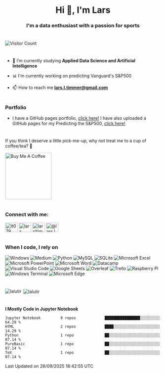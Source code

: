 <h1 align="center">Hi 👋, I'm Lars</h1>
<h3 align="center">I'm a data enthusiast with a passion for sports</h3>

#

![Visitor Count](https://profile-counter.glitch.me/lalutir/count.svg)

#

<!-- - 🔭 I’m currently working on [Football-match-predictions](https://github.com/lalutir/Football-match-predictions) -->

- 🌱 I’m currently studying **Applied Data Science and Artificial Intelligence**

- 📊 I'm currently working on predicting Vanguard's S&P500

- 📫 How to reach me **lars.l.timmer@gmail.com**

#

### Portfolio
- I have a GitHub pages portfolio, [click here!](https://lalutir.github.io/)
  I have also uploaded a GitHub pages for my Predicting the S&P500, [click here!](https://lalutir.github.io/predicting-s-p-500)

<!--  - I have also uploaded a GitHub pages for my f1-analysis project, [click here!](https://lalutir.github.io/f1-analysis) -->

# 

<p>If you think I deserve a little pick-me-up, why not treat me to a cup of coffee/tea? 🥺</p>
<a href="https://www.buymeacoffee.com/lalutir" target="_blank"><img src="https://cdn.buymeacoffee.com/buttons/v2/default-red.png" alt="Buy Me A Coffee" width="150" ></a>

#

<h3 align="left">Connect with me:</h3>
<p align="left">
<a href="https://twitter.com/lt079" target="blank"><img align="center" src="https://raw.githubusercontent.com/rahuldkjain/github-profile-readme-generator/master/src/images/icons/Social/twitter.svg" alt="lt079" height="30" width="40" /></a>
<a href="https://linkedin.com/in/lars_timmer" target="blank"><img align="center" src="https://raw.githubusercontent.com/rahuldkjain/github-profile-readme-generator/master/src/images/icons/Social/linked-in-alt.svg" alt="lars timmer" height="30" width="40" /></a>
<a href="https://instagram.com/larsltimmer" target="blank"><img align="center" src="https://raw.githubusercontent.com/rahuldkjain/github-profile-readme-generator/master/src/images/icons/Social/instagram.svg" alt="larsltimmer" height="30" width="40" /></a>
<a href="https://medium.com/@lars.l.timmer" target="blank"><img align="center" src="https://raw.githubusercontent.com/rahuldkjain/github-profile-readme-generator/master/src/images/icons/Social/medium.svg" alt="@lars.l.timmer" height="30" width="40" /></a>
</p>

#

<h3 align="left">When I code, I rely on</h3>
<p>
  <img alt="Windows" src="https://img.shields.io/badge/Windows-0078D6?style=for-the-badge&logo=windows&logoColor=white" />
  <img alt="Medium" src="https://img.shields.io/badge/Medium-12100E?style=for-the-badge&logo=medium&logoColor=white" />
  <img alt="Python" src="https://img.shields.io/badge/Python-14354C?style=for-the-badge&logo=python&logoColor=white" />
  <img alt="MySQL" src="https://img.shields.io/badge/MySQL-00000F?style=for-the-badge&logo=mysql&logoColor=white" />
  <img alt="SQLite" src="https://img.shields.io/badge/SQLite-07405E?style=for-the-badge&logo=sqlite&logoColor=white" />
  <img alt="Microsoft Excel" src="https://img.shields.io/badge/Microsoft_Excel-217346?style=for-the-badge&logo=microsoft-excel&logoColor=white" />
  <img alt="Microsoft PowerPoint" src="https://img.shields.io/badge/Microsoft_PowerPoint-B7472A?style=for-the-badge&logo=microsoft-powerpoint&logoColor=white" />
  <img alt="Microsoft Word" src="https://img.shields.io/badge/Microsoft_Word-2B579A?style=for-the-badge&logo=microsoft-word&logoColor=white" />
  <img alt="Datacamp" src="https://img.shields.io/badge/Datacamp-05192D?style=for-the-badge&logo=datacamp&logoColor=65FF8F" />
  <img alt="Visual Studio Code" src="https://img.shields.io/badge/Visual_Studio_Code-0078D4?style=for-the-badge&logo=visual%20studio%20code&logoColor=white" />
  <img alt="Google Sheets" src="https://img.shields.io/badge/Google%20Sheets-34A853?style=for-the-badge&logo=google-sheets&logoColor=white" />
  <img alt="Overleaf" src="https://img.shields.io/badge/Overleaf-47A141?style=for-the-badge&logo=Overleaf&logoColor=white" />
  <img alt="Trello" src="https://img.shields.io/badge/Trello-0052CC?style=for-the-badge&logo=trello&logoColor=white" />
  <img alt="Raspberry PI" src="https://img.shields.io/badge/Raspberry%20Pi-A22846?style=for-the-badge&logo=Raspberry%20Pi&logoColor=white" />
  <img alt="Windows Terminal" src="https://img.shields.io/badge/windows%20terminal-4D4D4D?style=for-the-badge&logo=windows%20terminal&logoColor=white" />
  <img alt="Microsoft Edge" src="https://img.shields.io/badge/Microsoft_Edge-0078D7?style=for-the-badge&logo=Microsoft-edge&logoColor=white" />
</p>

#

<p><img align="left" src="https://github-readme-stats.vercel.app/api/top-langs?username=lalutir&show_icons=true&locale=en&theme=transparent" alt="lalutir" /></p>

<p>&nbsp;<img align="center" src="https://github-readme-stats.vercel.app/api?username=lalutir&show_icons=true&locale=en&theme=transparent" alt="lalutir" /></p>

#

<!--START_SECTION:waka-->
**I Mostly Code in Jupyter Notebook** 

```text
Jupyter Notebook         9 repos             ████████████████░░░░░░░░░   64.29 % 
HTML                     2 repos             ████░░░░░░░░░░░░░░░░░░░░░   14.29 % 
Python                   1 repo              ██░░░░░░░░░░░░░░░░░░░░░░░   07.14 % 
PureBasic                1 repo              ██░░░░░░░░░░░░░░░░░░░░░░░   07.14 % 
TeX                      1 repo              ██░░░░░░░░░░░░░░░░░░░░░░░   07.14 % 
```




 Last Updated on 28/09/2025 18:42:55 UTC
<!--END_SECTION:waka-->

